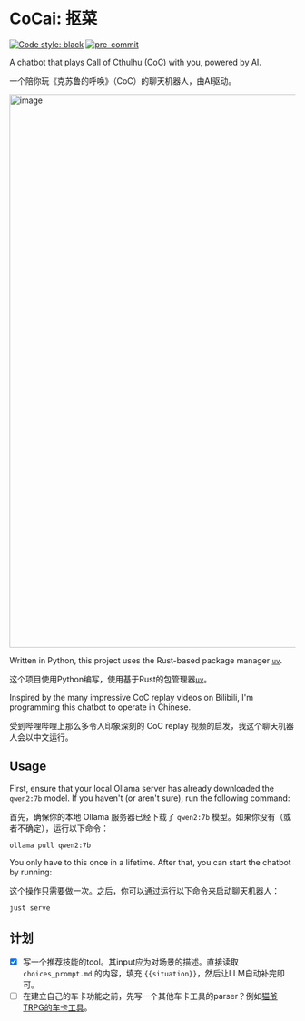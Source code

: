 # CoCai: 抠菜

[![Code style: black](https://img.shields.io/badge/code%20style-black-000000.svg)](https://github.com/psf/black)
[![pre-commit](https://img.shields.io/badge/pre--commit-enabled-brightgreen?logo=pre-commit&logoColor=white)](https://github.com/pre-commit/pre-commit)

A chatbot that plays Call of Cthulhu (CoC) with you, powered by AI.

一个陪你玩《克苏鲁的呼唤》（CoC）的聊天机器人，由AI驱动。

<img width="973" alt="image" src="https://github.com/user-attachments/assets/a8d2df9a-84b3-4c86-85ce-ade6469b213b">

Written in Python, this project uses the Rust-based package manager [`uv`](https://docs.astral.sh/uv/).

这个项目使用Python编写，使用基于Rust的包管理器[`uv`](https://docs.astral.sh/uv/)。

Inspired by the many impressive CoC replay videos on Bilibili, I'm programming this chatbot to operate in Chinese.

受到哔哩哔哩上那么多令人印象深刻的 CoC replay 视频的启发，我这个聊天机器人会以中文运行。

## Usage

First, ensure that your local Ollama server has already downloaded the `qwen2:7b` model. If you haven't (or aren't sure), run the following command:

首先，确保你的本地 Ollama 服务器已经下载了 `qwen2:7b` 模型。如果你没有（或者不确定），运行以下命令：

```shell
ollama pull qwen2:7b
```

You only have to this once in a lifetime. After that, you can start the chatbot by running:

这个操作只需要做一次。之后，你可以通过运行以下命令来启动聊天机器人：

```shell
just serve
```

## 计划

- [x] 写一个推荐技能的tool。其input应为对场景的描述。直接读取 `choices_prompt.md` 的内容，填充 `{{situation}}`，然后让LLM自动补完即可。
- [ ] 在建立自己的车卡功能之前，先写一个其他车卡工具的parser？例如[猫爷TRPG的车卡工具](https://maoyetrpg.com/ckshare.html)。
